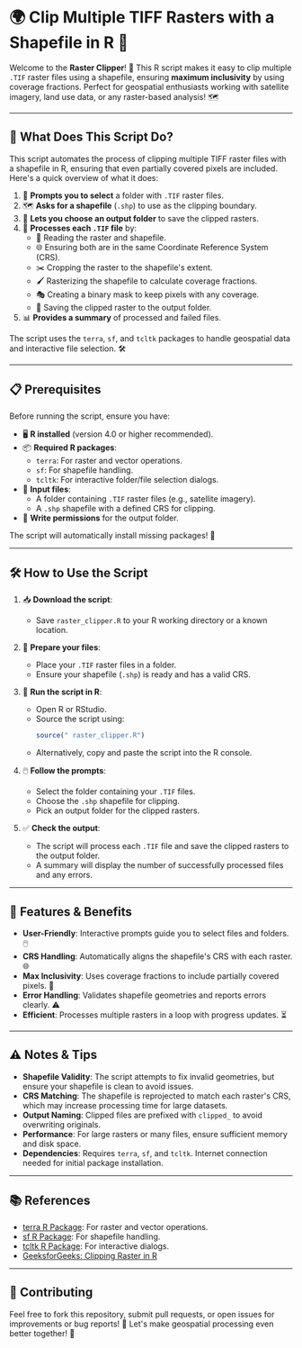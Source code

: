 # 🌍 Clip Multiple TIFF Rasters with a Shapefile in R 🌿

Welcome to the **Raster Clipper**! 🎉 This R script makes it easy to clip multiple `.TIF` raster files using a shapefile, ensuring **maximum inclusivity** by using coverage fractions. Perfect for geospatial enthusiasts working with satellite imagery, land use data, or any raster-based analysis! 🗺️

---

## 🚀 What Does This Script Do?

This script automates the process of clipping multiple TIFF raster files with a shapefile in R, ensuring that even partially covered pixels are included. Here's a quick overview of what it does:

1. 📂 **Prompts you to select** a folder with `.TIF` raster files.
2. 🗺️ **Asks for a shapefile** (`.shp`) to use as the clipping boundary.
3. 💾 **Lets you choose an output folder** to save the clipped rasters.
4. 🔄 **Processes each `.TIF` file** by:
   - 📖 Reading the raster and shapefile.
   - 🌐 Ensuring both are in the same Coordinate Reference System (CRS).
   - ✂️ Cropping the raster to the shapefile's extent.
   - 🖌️ Rasterizing the shapefile to calculate coverage fractions.
   - 🎭 Creating a binary mask to keep pixels with any coverage.
   - 💾 Saving the clipped raster to the output folder.
5. 📊 **Provides a summary** of processed and failed files.

The script uses the `terra`, `sf`, and `tcltk` packages to handle geospatial data and interactive file selection. 🛠️

---

## 📋 Prerequisites

Before running the script, ensure you have:

- 🖥️ **R installed** (version 4.0 or higher recommended).
- 📦 **Required R packages**:
  - `terra`: For raster and vector operations.
  - `sf`: For shapefile handling.
  - `tcltk`: For interactive folder/file selection dialogs.
- 📁 **Input files**:
  - A folder containing `.TIF` raster files (e.g., satellite imagery).
  - A `.shp` shapefile with a defined CRS for clipping.
- 💾 **Write permissions** for the output folder.

The script will automatically install missing packages! 🚀

---

## 🛠️ How to Use the Script

1. 📥 **Download the script**:
   - Save `raster_clipper.R` to your R working directory or a known location.

2. 📂 **Prepare your files**:
   - Place your `.TIF` raster files in a folder.
   - Ensure your shapefile (`.shp`) is ready and has a valid CRS.

3. 🏃 **Run the script in R**:
   - Open R or RStudio.
   - Source the script using:
     ```R
     source(" raster_clipper.R")
     ```
   - Alternatively, copy and paste the script into the R console.

4. 🖱️ **Follow the prompts**:
   - Select the folder containing your `.TIF` files.
   - Choose the `.shp` shapefile for clipping.
   - Pick an output folder for the clipped rasters.

5. ✅ **Check the output**:
   - The script will process each `.TIF` file and save the clipped rasters to the output folder.
   - A summary will display the number of successfully processed files and any errors.

---

## 🎯 Features & Benefits

- **User-Friendly**: Interactive prompts guide you to select files and folders. 🖱️
- **CRS Handling**: Automatically aligns the shapefile's CRS with each raster. 🌐
- **Max Inclusivity**: Uses coverage fractions to include partially covered pixels. 🔲
- **Error Handling**: Validates shapefile geometries and reports errors clearly. ⚠️
- **Efficient**: Processes multiple rasters in a loop with progress updates. ⏳

---

## ⚠️ Notes & Tips

- **Shapefile Validity**: The script attempts to fix invalid geometries, but ensure your shapefile is clean to avoid issues.
- **CRS Matching**: The shapefile is reprojected to match each raster's CRS, which may increase processing time for large datasets.
- **Output Naming**: Clipped files are prefixed with `clipped_` to avoid overwriting originals.
- **Performance**: For large rasters or many files, ensure sufficient memory and disk space.
- **Dependencies**: Requires `terra`, `sf`, and `tcltk`. Internet connection needed for initial package installation.

---

## 📚 References

- [terra R Package](https://cran.r-project.org/package=terra): For raster and vector operations.
- [sf R Package](https://cran.r-project.org/package=sf): For shapefile handling.
- [tcltk R Package](https://cran.r-project.org/package=tcltk): For interactive dialogs.
- [GeeksforGeeks: Clipping Raster in R](https://www.geeksforgeeks.org/clipping-raster-using-shapefile-in-r/)

---

## 🌟 Contributing

Feel free to fork this repository, submit pull requests, or open issues for improvements or bug reports! 🙌 Let's make geospatial processing even better together! 🚀